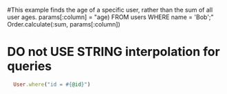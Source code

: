 


#This example finds the age of a specific user, rather than the sum of all user ages.
params[:column] = "age) FROM users WHERE name = 'Bob';"
Order.calculate(:sum, params[:column])


# DO not USE STRING interpolation for queries

```ruby
  User.where("id = #{@id}")
```


